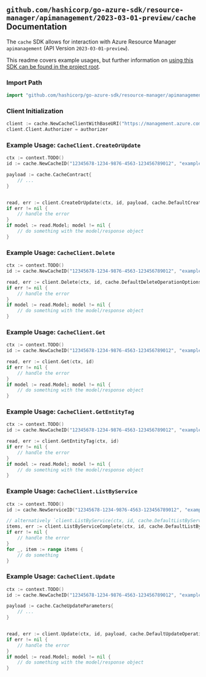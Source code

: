 
## `github.com/hashicorp/go-azure-sdk/resource-manager/apimanagement/2023-03-01-preview/cache` Documentation

The `cache` SDK allows for interaction with Azure Resource Manager `apimanagement` (API Version `2023-03-01-preview`).

This readme covers example usages, but further information on [using this SDK can be found in the project root](https://github.com/hashicorp/go-azure-sdk/tree/main/docs).

### Import Path

```go
import "github.com/hashicorp/go-azure-sdk/resource-manager/apimanagement/2023-03-01-preview/cache"
```


### Client Initialization

```go
client := cache.NewCacheClientWithBaseURI("https://management.azure.com")
client.Client.Authorizer = authorizer
```


### Example Usage: `CacheClient.CreateOrUpdate`

```go
ctx := context.TODO()
id := cache.NewCacheID("12345678-1234-9876-4563-123456789012", "example-resource-group", "serviceName", "cacheId")

payload := cache.CacheContract{
	// ...
}


read, err := client.CreateOrUpdate(ctx, id, payload, cache.DefaultCreateOrUpdateOperationOptions())
if err != nil {
	// handle the error
}
if model := read.Model; model != nil {
	// do something with the model/response object
}
```


### Example Usage: `CacheClient.Delete`

```go
ctx := context.TODO()
id := cache.NewCacheID("12345678-1234-9876-4563-123456789012", "example-resource-group", "serviceName", "cacheId")

read, err := client.Delete(ctx, id, cache.DefaultDeleteOperationOptions())
if err != nil {
	// handle the error
}
if model := read.Model; model != nil {
	// do something with the model/response object
}
```


### Example Usage: `CacheClient.Get`

```go
ctx := context.TODO()
id := cache.NewCacheID("12345678-1234-9876-4563-123456789012", "example-resource-group", "serviceName", "cacheId")

read, err := client.Get(ctx, id)
if err != nil {
	// handle the error
}
if model := read.Model; model != nil {
	// do something with the model/response object
}
```


### Example Usage: `CacheClient.GetEntityTag`

```go
ctx := context.TODO()
id := cache.NewCacheID("12345678-1234-9876-4563-123456789012", "example-resource-group", "serviceName", "cacheId")

read, err := client.GetEntityTag(ctx, id)
if err != nil {
	// handle the error
}
if model := read.Model; model != nil {
	// do something with the model/response object
}
```


### Example Usage: `CacheClient.ListByService`

```go
ctx := context.TODO()
id := cache.NewServiceID("12345678-1234-9876-4563-123456789012", "example-resource-group", "serviceName")

// alternatively `client.ListByService(ctx, id, cache.DefaultListByServiceOperationOptions())` can be used to do batched pagination
items, err := client.ListByServiceComplete(ctx, id, cache.DefaultListByServiceOperationOptions())
if err != nil {
	// handle the error
}
for _, item := range items {
	// do something
}
```


### Example Usage: `CacheClient.Update`

```go
ctx := context.TODO()
id := cache.NewCacheID("12345678-1234-9876-4563-123456789012", "example-resource-group", "serviceName", "cacheId")

payload := cache.CacheUpdateParameters{
	// ...
}


read, err := client.Update(ctx, id, payload, cache.DefaultUpdateOperationOptions())
if err != nil {
	// handle the error
}
if model := read.Model; model != nil {
	// do something with the model/response object
}
```
